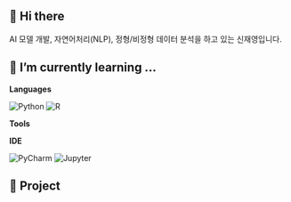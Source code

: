## 👋 Hi there

AI 모델 개발, 자연어처리(NLP), 정형/비정형 데이터 분석을 하고 있는 신재영입니다.


## 🌱 I’m currently learning ...

**Languages**

![Python](https://img.shields.io/badge/Python-3776AB.svg?&style=for-the-badge&logo=Python&logoColor=white)
![R](https://img.shields.io/badge/R-007AFF.svg?&style=for-the-badge&logo=R&logoColor=white)

**Tools**



**IDE**

![PyCharm](https://img.shields.io/badge/PyCharm-000000.svg?&style=for-the-badge&logo=PyCharm&logoColor=white)
![Jupyter](https://img.shields.io/badge/Jupyter-F37626.svg?&style=for-the-badge&logo=Jupyter&logoColor=white)

## 🌱 Project
